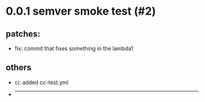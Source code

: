 # 0.0.1 semver smoke test (#2)

## patches:
* fix: commit that fixes something in the lambda1
## others
* ci: added cc-test.yml
* ---------

